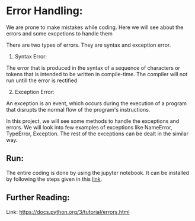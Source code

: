 # Error Handling:

We are prone to make mistakes while coding. Here we will see about the errors and some excpetions to handle them

There are two types of errors. They are syntax and exception error.

1. Syntax Error:

The error that is produced in the syntax of a sequence of characters or tokens that is intended to be written in compile-time. The compiler will not run untill the error is rectified

2. Exception Error:

An exception is an event, which occurs during the execution of a program that disrupts the normal flow of the program's instructions.

In this project, we will see some methods to handle the exceptions and errors. We will look into few examples of exceptions like NameError, TypeError, Exception. The rest of the exceptions can be dealt in the similar way.

## Run:

The entire coding is done by using the jupyter notebook. It can be installed by following the steps given in this [link](https://jupyter.org/install). 

## Further Reading:

Link: https://docs.python.org/3/tutorial/errors.html
